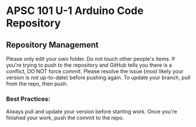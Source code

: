 # APSC 101 U-1 Arduino Code Repository

## Repository Management
Please only edit your own folder. Do not touch other people's items. If you're trying to push to the repository and GitHub tells you there is a conflict, DO NOT force commit. Please resolve the issue (most likely your version is not up-to-date) before pushing again. To update your branch, pull from the repo, then push.
### Best Practices:
Always pull and update your version before starting work. Once you're finished your work, push the commit to the repo.
